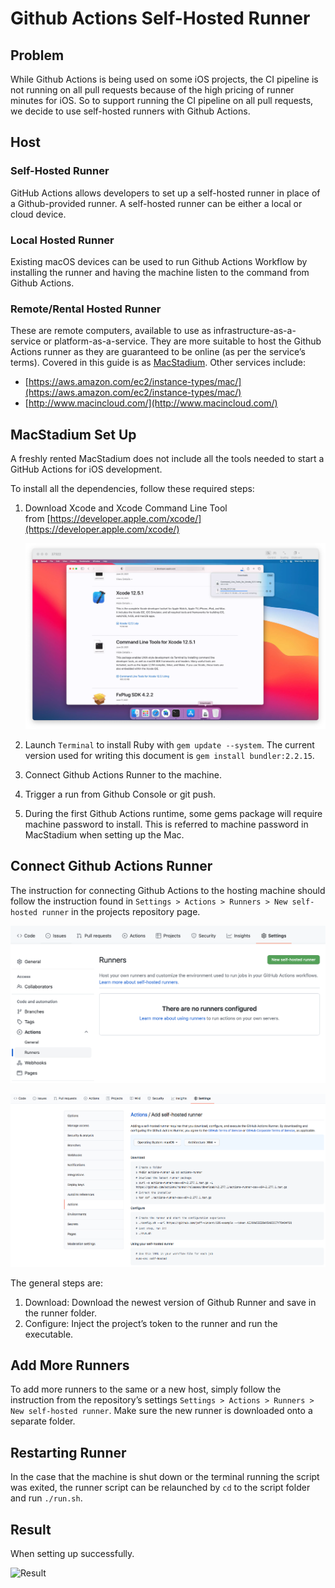 # Github Actions Self-Hosted Runner

## Problem

While Github Actions is being used on some iOS projects, the CI pipeline is not running on all pull requests because of the high pricing of runner minutes for iOS. So to support running the CI pipeline on all pull requests, we decide to use self-hosted runners with Github Actions.

## Host

### Self-Hosted Runner

GitHub Actions allows developers to set up a self-hosted runner in place of a Github-provided runner. A self-hosted runner can be either a local or cloud device.

### Local Hosted Runner

Existing macOS devices can be used to run Github Actions Workflow by installing the runner and having the machine listen to the command from Github Actions.

### Remote/Rental Hosted Runner

These are remote computers, available to use as infrastructure-as-a-service or platform-as-a-service. They are more suitable to host the Github Actions runner as they are guaranteed to be online (as per the service’s terms). Covered in this guide is as [MacStadium](http://macstadium.com/). Other services include:

- [https://aws.amazon.com/ec2/instance-types/mac/](https://aws.amazon.com/ec2/instance-types/mac/)
- [http://www.macincloud.com/](http://www.macincloud.com/)

## MacStadium Set Up

A freshly rented MacStadium does not include all the tools needed to start a GitHub Actions for iOS development. 

To install all the dependencies, follow these required steps:

1. Download Xcode and Xcode Command Line Tool from [https://developer.apple.com/xcode/](https://developer.apple.com/xcode/)
    
    ![Download Xcode](assets/images/operations/self-hosted-github-actions/download-xcode.png)
    
2. Launch `Terminal` to install Ruby with `gem update --system`. The current version used for writing this document is `gem install bundler:2.2.15`.
3. Connect Github Actions Runner to the machine.
4. Trigger a run from Github Console or git push.
5. During the first Github Actions runtime, some gems package will require machine password to install. This is referred to machine password in MacStadium when setting up the Mac.

## Connect Github Actions Runner

The instruction for connecting Github Actions to the hosting machine should follow the instruction found in `Settings > Actions > Runners > New self-hosted runner` in the projects repository page.

![New Self Hosted Runner](assets/images/operations/self-hosted-github-actions/new-self-hosted-runner.png)

![New Self Hosted Runner Script](assets/images/operations/self-hosted-github-actions/new-self-hosted-runner-script.png)

The general steps are:

1. Download: Download the newest version of Github Runner and save in the runner folder.
2. Configure: Inject the project’s token to the runner and run the executable.

## Add More Runners

To add more runners to the same or a new host, simply follow the instruction from the repository’s settings `Settings > Actions > Runners > New self-hosted runner`. Make sure the new runner is downloaded onto a separate folder.

## Restarting Runner

In the case that the machine is shut down or the terminal running the script was exited, the runner script can be relaunched by `cd` to the script folder and run `./run.sh`.

## Result

When setting up successfully.

![Result](assets/images/operations/self-hosted-github-actions/result.png)
